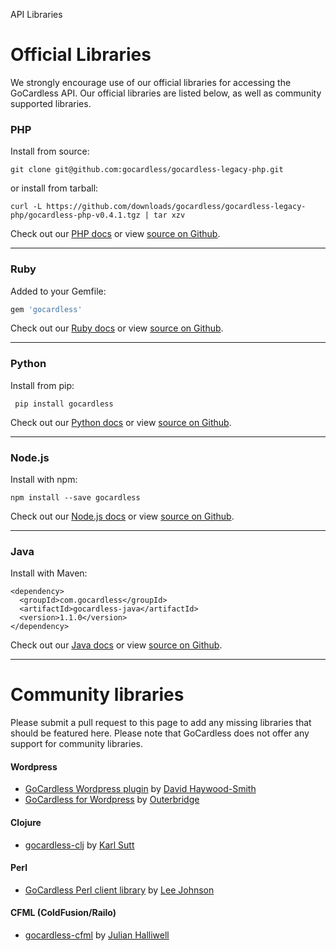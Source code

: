 <h0>API Libraries</h0>

# Official Libraries

We strongly encourage use of our official libraries for accessing the GoCardless API. Our official libraries are listed below, as well as community supported libraries.

### PHP

Install from source:

	git clone git@github.com:gocardless/gocardless-legacy-php.git

or install from tarball:

	curl -L https://github.com/downloads/gocardless/gocardless-legacy-php/gocardless-php-v0.4.1.tgz | tar xzv

Check out our [PHP docs](/php) or view [source on Github](https://github.com/gocardless/gocardless-legacy-php).

---

### Ruby

Added to your Gemfile:

```ruby
gem 'gocardless'
```

Check out our [Ruby docs](/legacy/ruby) or view [source on Github](https://github.com/gocardless/gocardless-legacy-ruby).

---

### Python

Install from pip:

	 pip install gocardless

Check out our [Python docs](/legacy/python) or view [source on Github](https://github.com/gocardless/gocardless-legacy-python).

---

### Node.js

Install with npm:

    npm install --save gocardless

Check out our [Node.js docs](/legacy/node) or view [source on Github](https://github.com/gocardless/gocardless-legacy-node).

---

### Java

Install with Maven:

	<dependency>
	  <groupId>com.gocardless</groupId>
	  <artifactId>gocardless-java</artifactId>
	  <version>1.1.0</version>
	</dependency>

Check out our [Java docs](/legacy/java) or view [source on Github](https://github.com/gocardless/gocardless-legacy-java).

---

# Community libraries

Please submit a pull request to this page to add any missing libraries that should be featured here. Please note that GoCardless does not offer any support for community libraries.

#### Wordpress
* [GoCardless Wordpress plugin](https://github.com/DHS/wp-gocardless) by [David Haywood-Smith](https://twitter.com/DHS)
* [GoCardless for Wordpress](http://codecanyon.net/item/gocardless-for-wordpress-plugin/3207246?ref=outerbridge) by [Outerbridge](http://outerbridge.co.uk/2013/03/gocardless-wordpress-plugin/)

#### Clojure
* [gocardless-clj](https://github.com/karls/gocardless-clj) by [Karl Sutt](https://twitter.com/karlsutt)

#### Perl
* [GoCardless Perl client library](https://metacpan.org/release/Business-GoCardless) by [Lee Johnson](https://github.com/G3S/business-gocardless)

#### CFML (ColdFusion/Railo)
* [gocardless-cfml](https://github.com/cfsimplicity/gocardless-cfml) by [Julian Halliwell](https://github.com/cfsimplicity)
